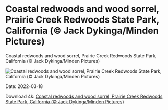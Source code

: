 # Coastal redwoods and wood sorrel, Prairie Creek Redwoods State Park, California (© Jack Dykinga/Minden Pictures)

Coastal redwoods and wood sorrel, Prairie Creek Redwoods State Park, California (© Jack Dykinga/Minden Pictures)

![Coastal redwoods and wood sorrel, Prairie Creek Redwoods State Park, California (© Jack Dykinga/Minden Pictures)](https://bing.com/th?id=OHR.Shamrocks_EN-US9111259398_UHD.jpg&w=1024&h=576)

Date: 2022-03-18

Download 4k: [Coastal redwoods and wood sorrel, Prairie Creek Redwoods State Park, California (© Jack Dykinga/Minden Pictures)](https://bing.com/th?id=OHR.Shamrocks_EN-US9111259398_UHD.jpg)

